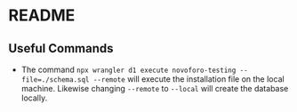 # README

## Useful Commands
- The command `npx wrangler d1 execute novoforo-testing --file=./schema.sql --remote` will execute the installation file on the local machine. Likewise changing `--remote` to `--local` will create the database locally. 